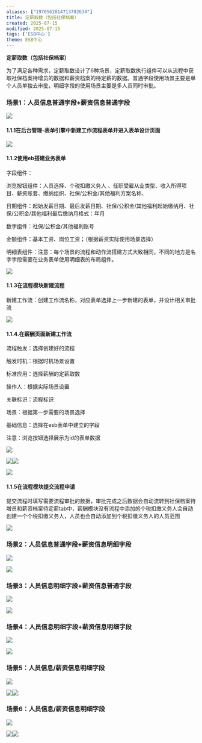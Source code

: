 ```yaml
---
aliases: ["1970562814713702634"]
title: 定薪取数（包括社保档案）
created: 2025-07-15
modified: 2025-07-15
tags: ['ESB中心']
theme: ESB中心
---
```


**定薪取数（包括社保档案）**

为了满足各种需求，定薪取数设计了6种场景，定薪取数执行组件可以从流程中获取社保档案待增员的数据和薪资档案的待定薪的数据。普通字段使用场景主要是单个人员单独去审批，明细字段的使用场景主要是多人员同时审批。

### 场景1：人员信息普通字段+薪资信息普通字段

![](2b2ba1ab78f06e8854382772d729c7d8.jpg)

#### 1.1.1在后台管理-表单引擎中新建工作流程表单并进入表单设计页面

![](ca38e91ea373dd59b6d22b1adb6e6545.jpg)

#### 1.1.2使用eb搭建业务表单

字段组件：

浏览按钮组件：人员选择、个税扣缴义务人 、任职受雇从业类型、收入所得项目、薪资账套、缴纳组织、社保/公积金/其他福利方案名称、

日期组件：起始发薪日期、最后发薪日期、社保/公积金/其他福利起始缴纳月、社保/公积金/其他福利最后缴纳月格式：年月

数字组件：社保/公积金/其他福利账号

金额组件：基本工资、岗位工资；（根据薪资实际使用场景选择）

明细表组件：注意：每个场景的流程和动作流搭建方式大致相同，不同的地方是名字字段需要在业务表单使用明细表的布局组件。

![](2e90a680d67e338afdf8cb0dcc4a717a.jpg)

#### 1.1.3在流程模块新建流程

新建工作流：创建工作流名称，对应表单选择上一步新建的表单，并设计相关审批流

![](87615afcad67dfa5b23d7c9ab35ad443.jpg)

#### 1.1.4.在薪酬页面新建工作流

流程触发：选择创建好的流程

触发时机：根据时机场景设置

标准应用：选择薪酬的定薪取数

操作人：根据实际场景设置

关联标识：流程标识

场景：根据第一步需要的场景选择

基础信息：选择在esb表单中建立的字段

注意：浏览按钮选择展示为id的表单数据

![](baae75a8afdaab7bbe13c2118a07370e.jpg)

![](35288d2dd7f33914c836ca645923cb37.jpg)![](4687747f7636ec74f5805c065284eaff.jpg)

![](800fe33f3d7a87c654a894ad87b16141.jpg)

#### 1.1.5在流程模块提交流程申请

提交流程时填写需要流程审批的数据，审批完成之后数据会自动流转到社保档案待增员和薪资档案待定薪tab中，薪酬模块没有流程中添加的个税扣缴义务人会自动创建一个个税扣缴义务人，人员也会自动添加到个税扣缴义务人的人员范围

![](a6e2107364f30f2674894f6ef4ffe2af.jpg)

### 场景2：人员信息普通字段+薪资信息明细字段

![](4d287f265dc88890753ef95ca95ad74d.jpg)

![](635d59460d085cd12666f3fb44c16542.jpg)

### 场景3：人员信息明细字段+薪资信息普通字段

![](d5877ff6a14e237466cc4c1fb38105fc.jpg)

![](afb0258cfbe13ee2d1344e684d3072ee.jpg)

### 场景4：人员信息明细字段+薪资信息明细字段

![](0eca6e4db50d73cf11e1af6950c65c1e.jpg)

![](17c711b5c8f8d8848ceefdd37e255bf5.jpg)

### 场景5：人员信息/薪资信息明细字段

![](d182575b376285564b6f54a11a5ee985.jpg)

![](1b6b4b0ee3935c891198499c32659a35.jpg)![](304a7e65ae3e809acbf2eb5e0f2128c3.jpg)

### **场景6：人员信息/薪资信息明细字段**

**![](b4ef052d124a92ecb093d80ceb66f27d.jpg)**

**![](1f32b0747725b30e7c04c2e4af9a7b27.jpg)![](af316463edaa7a5ad6c9139d0d67c297.jpg)**